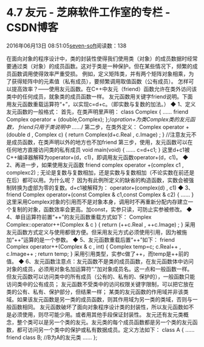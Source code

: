 
# 4.7 友元 -  芝麻软件工作室的专栏 - CSDN博客


2016年06月13日 08:51:05[seven-soft](https://me.csdn.net/softn)阅读数：138


在面向对象的程序设计中，类的封装性使得我们使用类（对象）的成员数据时经常要通过类（对象）的成员函数。这对于类是一种保护。但在某些情况下，频繁的成员函数调用使得效率严重受损。
例如，定义矩阵类，并有两个矩阵对象相乘，为了获得矩阵中的元素值（私有成员），要频繁调用取值函数（公有成员）。
怎样可以提高效率？——使用友元函数。在C++中友元（friend）函数允许在类外访问该类中的任何成员，就象类的成员函数一样。
友元函数用关键字friend说明。下面用友元函数重载运算符“+”，以实现c=d+c。（即实数与复数的加法。）
◆ 1、定义友元函数的一般格式：
首先，在类声明里声明：
class Complex
{
……
friend Complex operator + (double,Complex);
};/*opration+为类Complex类的友元函数， friend只用于类说明中 ……*/
第二步，在类外定义：
Complex operator + (double d , Complex c)
{
return Complex(d+c.Real , c.Image) ;
}
//注意友元不是成员函数，在类声明以外的地方也不加friend
第三步，使用，友元函数可以在任何地方直接访问类的私有成员
void main(void)
{
…… c=d+c1;
}
这里d+c1被C++编译器解释为operator+(d，c1)，即调用友元函数operator+(d，c1)。
◆ 2、再进一步，如果使用友元函数
friend
 complex operator +(complex c1 , complexc2) ;
无论是复数与复数相加，还是实数与复数相加（不论实数在前还是在后）都可以用。为什么呢？
因为有此例所定义的缺省的构造函数，实数会被强制转换为虚部为零的复数。d+c1被解释为：
operator+(complex(d)
 , c1)
◆ 3、
friend Complex operator+(const Complex & c1,const Complex & c2)
{
……
}
这里采用Complex对象的引用而不是对象本身，调用时不再重新分配内存建立一个复制的对象，函数效率会更高。加const，实参只读，可防止实参被修改。
◆ 4、单目运算符前置“++”的友元函数重载方式如下：
Complex Complex::operator++(Complex & c )
{
return (++c.Real , ++c.Image) ;
}
采用友元函数方式定义与使用都很方便。但采用友元方式必须使用引用，因为被施加“++”运算的是一个参数。
◆ 5、友元函数重载后置“++”如下：
friend Complex operator++(Complex & c , int)
{
Complex temp=c;
c.Real++ , c.Image++ ;
return temp;
}
采用引用类型，实参c做了++，而temp是++前的值。
◆ 6、友元函数注意点：友元函数不是类的成员函数，在友元函数体中访问对象的成员，必须用对象名加运算符“.”加对象成员名。这一点和一般函数一样。但友元函数可以访问类中的所有成员（公有的、私有的、保护的），一般函数只能访问类中的公有成员；
友元函数不受类中的访问权限关键字限制，可以把它放在类的公有、私有、保护部分，但结果一样；
某类的友元函数的作用域并非该类域。如果该友元函数是另一类的成员函数，则其作用域为另一类的类域，否则与一般函数相同。
友元函数破坏了面向对象程序设计类的封装性，所以友元函数如不是必须使用，则尽可能少用。或者用其他手段保证封装性。
友元还有友元类概念，整个类可以是另一个类的友元。友元类的每个成员函数都是另一个类的友元函数，都可访问另一个类中的保护或私有数据成员。定义方法如下：
class A
{
……
friend class B; //B为A的友元类
……
};

